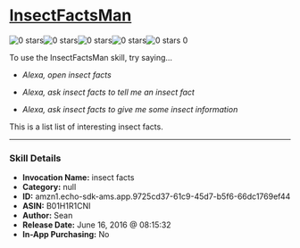 # [InsectFactsMan](http://alexa.amazon.com/#skills/amzn1.echo-sdk-ams.app.9725cd37-61c9-45d7-b5f6-66dc1769ef44)
![0 stars](../../images/ic_star_border_black_18dp_1x.png)![0 stars](../../images/ic_star_border_black_18dp_1x.png)![0 stars](../../images/ic_star_border_black_18dp_1x.png)![0 stars](../../images/ic_star_border_black_18dp_1x.png)![0 stars](../../images/ic_star_border_black_18dp_1x.png) 0

To use the InsectFactsMan skill, try saying...

* *Alexa, open insect facts*

* *Alexa, ask insect facts to tell me an insect fact*

* *Alexa, ask insect facts to give me some insect information*

This is a list list of interesting insect facts.

***

### Skill Details

* **Invocation Name:** insect facts
* **Category:** null
* **ID:** amzn1.echo-sdk-ams.app.9725cd37-61c9-45d7-b5f6-66dc1769ef44
* **ASIN:** B01H1R1CNI
* **Author:** Sean
* **Release Date:** June 16, 2016 @ 08:15:32
* **In-App Purchasing:** No
